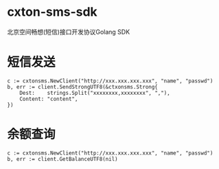 # cxton-sms-sdk
北京空间畅想(短信)接口开发协议Golang SDK

# 短信发送
```
c := cxtonsms.NewClient("http://xxx.xxx.xxx.xxx", "name", "passwd")
b, err := client.SendStrongUTF8(&ctxonsms.Strong{
    Dest:    strings.Split("xxxxxxxx,xxxxxxxx", ","),
    Content: "content",
})
```

# 余额查询
```
c := cxtonsms.NewClient("http://xxx.xxx.xxx.xxx", "name", "passwd")
b, err := client.GetBalanceUTF8(nil)
```
